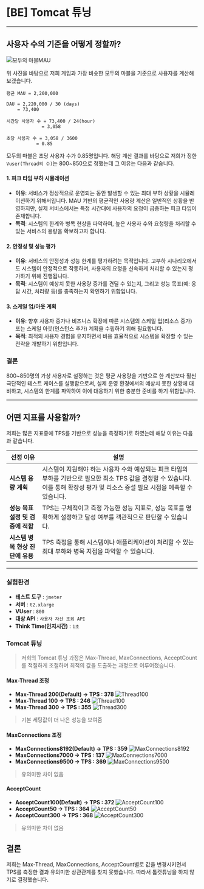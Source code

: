 # [BE] Tomcat 튜닝
* * * 
## 사용자 수의 기준을 어떻게 정할까?
![모두의 마블MAU](https://s3-ap-northeast-2.amazonaws.com/mobiinsidecontent/kr/wp-content/uploads/2018/01/02100514/2017MAUTOP-02.png)

위 사진을 바탕으로 저희 게임과 가장 비슷한 모두의 마블을 기준으로 사용자를 계산해보겠습니다.
```shell
평균 MAU = 2,200,000

DAU = 2,220,000 / 30 (days)
    = 73,400
    
시간당 사용자 수 = 73,400 / 24(hour)
             = 3,058
             
초당 사용자 수 = 3,058 / 3600
           = 0.85
```

모두의 마블은 초당 사용자 수가 0.85명입니다. 해당 계산 결과를 바탕으로 저희가 정한 `Vuser(Thread의 수)`는 800~850으로 정했는데 그 이유는 다음과 같습니다.
#### 1. 피크 타임 부하 시뮬레이션

- **이유**: 서비스가 정상적으로 운영되는 동안 발생할 수 있는 최대 부하 상황을 시뮬레이션하기 위해서입니다. MAU 기반의 평균적인 사용량 계산은 일반적인 상황을 반영하지만, 실제 서비스에서는 특정 시간대에 사용자의 요청이 급증하는 피크 타임이 존재합니다.
- **목적**: 시스템의 한계와 병목 현상을 파악하여, 높은 사용자 수와 요청량을 처리할 수 있는 서비스의 용량을 확보하고자 합니다.

#### 2. 안정성 및 성능 평가

- **이유**: 서비스의 안정성과 성능 한계를 평가하려는 목적입니다. 고부하 시나리오에서도 시스템이 안정적으로 작동하며, 사용자의 요청을 신속하게 처리할 수 있는지 평가하기 위해 진행됩니다.
- **목적**: 시스템이 예상치 못한 사용량 증가를 견딜 수 있는지, 그리고 성능 목표(예: 응답 시간, 처리량 등)를 충족하는지 확인하기 위함입니다.

#### 3. 스케일 업/아웃 계획

- **이유**: 향후 사용자 증가나 비즈니스 확장에 따른 시스템의 스케일 업(리소스 증가) 또는 스케일 아웃(인스턴스 추가) 계획을 수립하기 위해 필요합니다.
- **목적**: 최적의 사용자 경험을 유지하면서 비용 효율적으로 시스템을 확장할 수 있는 전략을 개발하기 위함입니다.

### 결론

800~850명의 가상 사용자로 설정하는 것은 평균 사용량을 기반으로 한 계산보다 훨씬 극단적인 테스트 케이스를 실행함으로써, 실제 운영 환경에서의 예상치 못한 상황에 대비하고, 시스템의 한계를 파악하여 이에 대응하기 위한 충분한 준비를 하기 위함입니다.
* * * 
## 어떤 지표를 사용할까?
저희는 많은 지표중에 TPS를 기반으로 성능을 측정하기로 하였는데 해당 이유는 다음과 같습니다.

| 선정 이유             | 설명 |
|-------------------|---|
| **시스템 용량 계획**     | 시스템이 지원해야 하는 사용자 수와 예상되는 피크 타임의 부하를 기반으로 필요한 최소 TPS 값을 결정할 수 있습니다. 이를 통해 확장성 평가 및 리소스 증설 필요 시점을 예측할 수 있습니다. |
| **성능 목표 설정 및 검증에 적합** | TPS는 구체적이고 측정 가능한 성능 지표로, 성능 목표를 명확하게 설정하고 달성 여부를 객관적으로 판단할 수 있습니다.|
| **시스템 병목 현상 진단에 유용** | TPS 측정을 통해 시스템이나 애플리케이션이 처리할 수 있는 최대 부하와 병목 지점을 파악할 수 있습니다.|

***

### 실험환경
- **테스트 도구** : `jmeter`
- **서버** : `t2.xlarge`
- **VUser** : `800`
- **대상 API** : `사용자 자산 조회 API`
- **Think Time(인지시간)** : `1초`



### Tomcat 튜닝
> 저희의 Tomcat 튜닝 과정은 Max-Thread, MaxConnections, AcceptCount를 적절하게 조절하며 최적의 값을 도출하는 과정으로 이루어졌습니다.

#### Max-Thread 조정
- **Max-Thread 200(Default) -> TPS : 378**
![Thread100](https://lab.ssafy.com/s10-fintech-finance-sub2/S10P22A401/-/raw/feat-292/%5BBE%5DDocs/img/Thread200.png?ref_type=heads)
- **Max-Thread 100 -> TPS : 246**
![Thread100](https://lab.ssafy.com/s10-fintech-finance-sub2/S10P22A401/-/raw/feat-292/%5BBE%5DDocs/img/Thread100.png?ref_type=heads)
- **Max-Thread 300 -> TPS : 355**
![Thread300](https://lab.ssafy.com/s10-fintech-finance-sub2/S10P22A401/-/raw/feat-292/%5BBE%5DDocs/img/Thread300.png?ref_type=heads)
> 기본 세팅값이 더 나은 성능을 보여줌
#### MaxConnections 조정
- **MaxConnections8192(Default) -> TPS : 359**
![MaxConnections8192](https://lab.ssafy.com/s10-fintech-finance-sub2/S10P22A401/-/raw/feat-292/%5BBE%5DDocs/img/MaxConnection8192.png?ref_type=heads)
- **MaxConnections7000 -> TPS : 137**
![MaxConnections7000](https://lab.ssafy.com/s10-fintech-finance-sub2/S10P22A401/-/raw/feat-292/%5BBE%5DDocs/img/MaxConnection7000.png?ref_type=heads)
- **MaxConnections9500 -> TPS : 369**
![MaxConnections9500](https://lab.ssafy.com/s10-fintech-finance-sub2/S10P22A401/-/raw/feat-292/%5BBE%5DDocs/img/MaxConnection9500.png?ref_type=heads)
> 유의미한 차이 없음

#### AcceptCount
- **AcceptCount100(Default) -> TPS : 372**
![AcceptCount100](https://lab.ssafy.com/s10-fintech-finance-sub2/S10P22A401/-/raw/feat-292/%5BBE%5DDocs/img/AcceptCount100.png?ref_type=heads)
- **AcceptCount50 -> TPS : 364**
![AcceptCount50](https://lab.ssafy.com/s10-fintech-finance-sub2/S10P22A401/-/raw/feat-292/%5BBE%5DDocs/img/AcceptCount50.png?ref_type=heads)
- **AcceptCount300 -> TPS : 368**
![AcceptCount300](https://lab.ssafy.com/s10-fintech-finance-sub2/S10P22A401/-/raw/feat-292/%5BBE%5DDocs/img/AcceptCount300.png?ref_type=heads)
> 유의미한 차이 없음

## 결론
저희는 Max-Thread, MaxConnections, AcceptCount별로 값을 변경시키면서 TPS를 측정한 결과 유의미한 상관관계를 찾지 못했습니다. 따라서 톰캣튜닝을 하지 않기로 결정했습니다.
